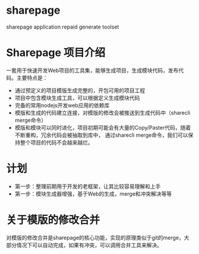 # sharepage
sharepage application repaid generate toolset

Sharepage 项目介绍
=====================
一套用于快速开发Web项目的工具集，能够生成项目，生成模块代码，发布代码。主要特点是：

* 通过预定义的项目模版生成完整的，开包可用的项目工程
* 项目中包含模块生成工具，可以根据定义生成模块代码
* 完备的常用nodejs开发web应用的依赖库
* 模版和生成的代码建立连接，对模版的修改会被推送到生成代码中（sharecli merge命令）
* 模版和模块可以同时进化，项目初期可能会有大量的Copy/Paster代码，随着不断重构，冗余代码会被抽取到库中，
  通过sharecli merge命令，我们可以保持整个项目的代码不会越来越烂。

计划
=====================
* 第一步：整理前期用于开发的老框架，让其比较容易理解和上手
* 第一步：模块生成器增强，基于Web的生成，merge和冲突解决等等

关于模版的修改合并
=====================
对模版的修改合并是sharepage的核心功能，实现的原理类似于git的merge，大部分情况下可以自动完成，如果有冲突，可以调用合并工具来解决。
